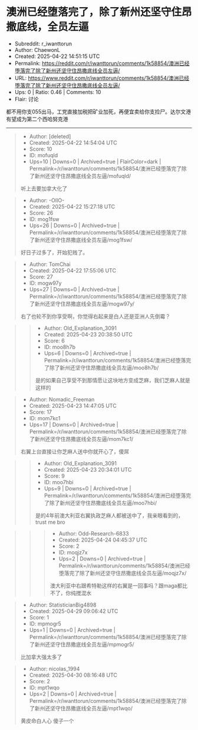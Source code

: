 # 澳洲已经堕落完了，除了新州还坚守住昂撒底线，全员左逼

- Subreddit: r_iwanttorun
- Author: ChaewonL
- Created: 2025-04-22 14:51:15 UTC
- Permalink: https://reddit.com/r/iwanttorun/comments/1k58854/澳洲已经堕落完了除了新州还坚守住昂撒底线全员左逼/
- URL: https://www.reddit.com/r/iwanttorun/comments/1k58854/澳洲已经堕落完了除了新州还坚守住昂撒底线全员左逼/
- Ups: 0 | Ratio: 0.46 | Comments: 10
- Flair: 讨论


都不用你支055出马，工党直接加税把矿业加死，再便宜卖给你支捡尸。达尔文港有望成为第二个西哈努克港


---

> - Author: [deleted]
> - Created: 2025-04-22 14:54:04 UTC
> - Score: 10
> - ID: mofuqld
> - Ups=10 | Downs=0 | Archived=true | FlairColor=dark | Permalink=/r/iwanttorun/comments/1k58854/澳洲已经堕落完了除了新州还坚守住昂撒底线全员左逼/mofuqld/
>
> 听上去要加拿大化了

> - Author: -OIIO-
> - Created: 2025-04-22 15:27:18 UTC
> - Score: 26
> - ID: mog1fsw
> - Ups=26 | Downs=0 | Archived=true | Permalink=/r/iwanttorun/comments/1k58854/澳洲已经堕落完了除了新州还坚守住昂撒底线全员左逼/mog1fsw/
>
> 好日子过多了，开始犯贱了。

> - Author: TomChai
> - Created: 2025-04-22 17:55:06 UTC
> - Score: 27
> - ID: mogw97y
> - Ups=27 | Downs=0 | Archived=true | Permalink=/r/iwanttorun/comments/1k58854/澳洲已经堕落完了除了新州还坚守住昂撒底线全员左逼/mogw97y/
>
> 右了也轮不到你享受啊，你觉得右起来是白人还是亚洲人先倒霉？

>> - Author: Old_Explanation_3091
>> - Created: 2025-04-23 20:38:50 UTC
>> - Score: 6
>> - ID: moo8h7b
>> - Ups=6 | Downs=0 | Archived=true | Permalink=/r/iwanttorun/comments/1k58854/澳洲已经堕落完了除了新州还坚守住昂撒底线全员左逼/moo8h7b/
>>
>> 是的如果自己享受不到那情愿让这块地方变成芝麻，我们芝麻人就是这样的

> - Author: Nomadic_Freeman
> - Created: 2025-04-23 14:47:05 UTC
> - Score: 17
> - ID: mom7kc1
> - Ups=17 | Downs=0 | Archived=true | Permalink=/r/iwanttorun/comments/1k58854/澳洲已经堕落完了除了新州还坚守住昂撒底线全员左逼/mom7kc1/
>
> 右翼上台直接让你芝麻人送中你就开心了，傻屌

>> - Author: Old_Explanation_3091
>> - Created: 2025-04-23 20:34:01 UTC
>> - Score: 9
>> - ID: moo7hbi
>> - Ups=9 | Downs=0 | Archived=true | Permalink=/r/iwanttorun/comments/1k58854/澳洲已经堕落完了除了新州还坚守住昂撒底线全员左逼/moo7hbi/
>>
>> 是的4年前澳大利亚右翼执政芝麻人都被送中了，我亲眼看到的，trust me bro

>>> - Author: Odd-Research-6833
>>> - Created: 2025-04-24 04:45:37 UTC
>>> - Score: 2
>>> - ID: moqjz7x
>>> - Ups=2 | Downs=0 | Archived=true | Permalink=/r/iwanttorun/comments/1k58854/澳洲已经堕落完了除了新州还坚守住昂撒底线全员左逼/moqjz7x/
>>>
>>> 澳大利亚中右跟希特勒这样的右翼是一回事吗？跟maga都比不了，你纯搅混水

> - Author: StatisticianBig4898
> - Created: 2025-04-29 09:06:42 UTC
> - Score: 1
> - ID: mpmogr5
> - Ups=1 | Downs=0 | Archived=true | Permalink=/r/iwanttorun/comments/1k58854/澳洲已经堕落完了除了新州还坚守住昂撒底线全员左逼/mpmogr5/
>
> 比加拿大强太多了

> - Author: nicolas_1994
> - Created: 2025-04-30 08:16:48 UTC
> - Score: 2
> - ID: mpt1wqo
> - Ups=2 | Downs=0 | Archived=true | Permalink=/r/iwanttorun/comments/1k58854/澳洲已经堕落完了除了新州还坚守住昂撒底线全员左逼/mpt1wqo/
>
> 黄皮命白人心 傻子一个
